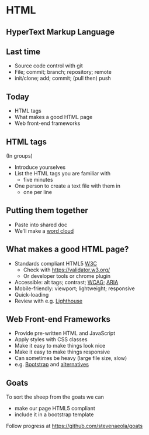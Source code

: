 

# HTML 

## HyperText Markup Language


## Last time 


* Source code control with git
* File; commit; branch; repository; remote
* init/clone; add; commit; (pull then) push



## Today

* HTML tags
* What makes a good HTML page
* Web front-end frameworks


## HTML tags

(In groups) 
* Introduce yourselves
* List the HTML tags you are familiar with 
  - five minutes
* One person to create a text file with them in
  - one per line


## Putting them together

* Paste into shared doc
* We'll make a [word cloud](https://www.wordclouds.com/)


## What makes a good HTML page?


* Standards compliant HTML5 [W3C](https://www.w3.org/TR/html52/) 
  - Check with <https://validator.w3.org/>
  - Or developer tools or chrome plugin
* Accessible: alt tags; contrast; [WCAG](https://www.w3.org/TR/WCAG21/); [ARIA](https://developer.mozilla.org/en-US/docs/Web/Accessibility/ARIA)
* Mobile-friendly: viewport; lightweight; responsive
* Quick-loading
* Review with e.g. [Lighthouse](https://developers.google.com/web/tools/lighthouse)



## Web Front-end Frameworks

- Provide pre-written HTML and JavaScript
- Apply styles with CSS classes
- Make it easy to make things look nice
- Make it easy to make things responsive
- Can sometimes be heavy (large file size, slow)
- e.g. [Bootstrap](https://getbootstrap.com/) and [alternatives](https://classpert.com/blog/top-bootstrap-alternatives)


## Goats

To sort the sheep from the goats we can

- make our page HTML5 compliant
- include it in a bootstrap template

Follow progress at <https://github.com/stevenaeola/goats>




